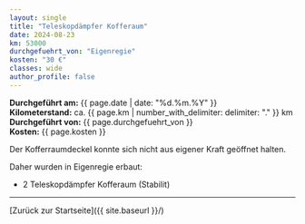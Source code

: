 ```yaml
---
layout: single
title: "Teleskopdämpfer Kofferaum"
date: 2024-08-23
km: 53000
durchgefuehrt_von: "Eigenregie"
kosten: "30 €"
classes: wide
author_profile: false
---
```

**Durchgeführt am:** {{ page.date | date: "%d.%m.%Y" }}  
**Kilometerstand:** ca. {{ page.km | number_with_delimiter: delimiter: "." }} km  
**Durchgeführt von:** {{ page.durchgefuehrt_von }}  
**Kosten:** {{ page.kosten }}

Der Kofferraumdeckel konnte sich nicht aus eigener Kraft geöffnet halten.

Daher wurden in Eigenregie erbaut:

- 2 Teleskopdämpfer Kofferaum (Stabilit)

---

[Zurück zur Startseite]({{ site.baseurl }}/)
